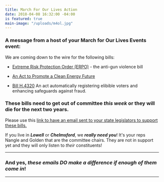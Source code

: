 ```yaml
---
title: March For Our Lives Action
date: 2018-04-08 16:32:00 -04:00
is featured: true
main-image: "/uploads/m4ol.jpg"
---
```


### A message from a host of your March for Our Lives Events event:

We are coming down to the wire for the following bills:

* [Extreme Risk Protection Order (ERPO)](https://malegislature.gov/Bills/190/H3610.Html) - the anti-gun violence bill

* [An Act to Promote a Clean Energy Future](http://mapowerforward.com/files/powerforward/Legislation20172018/Fact%20Sheet%20-%20S2302%20-%20An%20Act%20to%20Promote%20a%20Clean%20Energy%20Future%20-%20%203-2-18.pdf)

* [Bill H.4320](https://malegislature.gov/Bills/190/H4320) An act automatically registering elibible voters and enhancing safeguards against fraud.

### These bills need to get out of committee ***this week*** or they will die for the next two years.

Please use this [link to have an email sent to your state legislators to support these bills.](https://actionnetwork.org/letters/erpo-bill?source=direct_link&)

If you live in ***Lowell*** or ***Chelmsford***, we ***really need you***! It's your reps Nangle and Golden that are the committee chairs. They are not in support yet and they will only listen to *their* constituents!

---

### And yes, *these emails DO make a difference if enough of them come in*!

---
